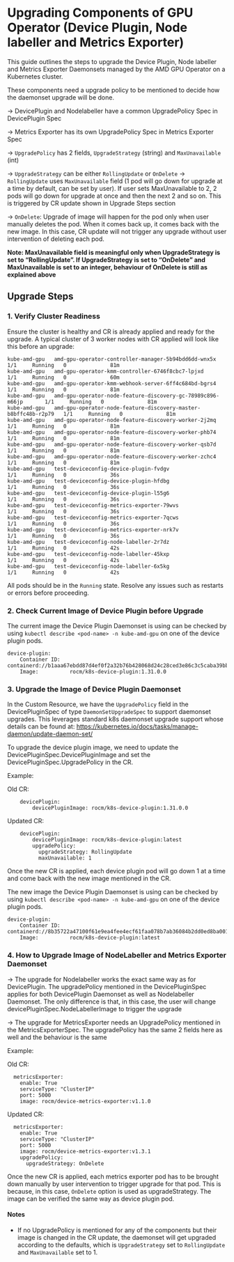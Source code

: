 # Upgrading Components of GPU Operator (Device Plugin, Node labeller and Metrics Exporter)


This guide outlines the steps to upgrade the Device Plugin, Node labeller and Metrics Exporter Daemonsets managed by the AMD GPU Operator on a Kubernetes cluster.

These components need a upgrade policy to be mentioned to decide how the daemonset upgrade will be done.

-> DevicePlugin and Nodelabeller have a common UpgradePolicy Spec in DevicePlugin Spec

-> Metrics Exporter has its own UpgradePolicy Spec in Metrics Exporter Spec

-> `UpgradePolicy` has 2 fields, `UpgradeStrategy` (string) and `MaxUnavailable` (int)

-> `UpgradeStrategy` can be either `RollingUpdate` or `OnDelete`
-> `RollingUpdate` uses `MaxUnavailable` field (1 pod will go down for upgrade at a time by default, can be set by user). If user sets MaxUnavailable to 2,
    2 pods will go down for upgrade at once and then the next 2 and so on. This is triggered by CR update shown in Upgrade Steps section

-> `OnDelete`: Upgrade of image will happen for the pod only when user manually deletes the pod. When it comes back up, it comes back with the new image.
    In this case, CR update will not trigger any upgrade without user intervention of deleting each pod.


**Note: MaxUnavailable field is meaningful only when UpgradeStrategy is set to “RollingUpdate”. If UpgradeStrategy is set to “OnDelete” and MaxUnavailable is set to an integer, behaviour of OnDelete is still as explained above**


## Upgrade Steps

### 1. Verify Cluster Readiness

Ensure the cluster is healthy and CR is already applied and ready for the upgrade. A typical cluster of 3 worker nodes with CR applied will look like this before an upgrade:

```
kube-amd-gpu   amd-gpu-operator-controller-manager-5b94bdd6dd-wnx5x             1/1     Running   0              81m
kube-amd-gpu   amd-gpu-operator-kmm-controller-6746f8cbc7-lpjxd                 1/1     Running   0              60m
kube-amd-gpu   amd-gpu-operator-kmm-webhook-server-6ff4c684bd-bgrs4             1/1     Running   0              81m
kube-amd-gpu   amd-gpu-operator-node-feature-discovery-gc-78989c896-m66jp       1/1     Running   0              81m
kube-amd-gpu   amd-gpu-operator-node-feature-discovery-master-b8bffc48b-r2p79   1/1     Running   0              81m
kube-amd-gpu   amd-gpu-operator-node-feature-discovery-worker-2j2mq             1/1     Running   0              81m
kube-amd-gpu   amd-gpu-operator-node-feature-discovery-worker-phb74             1/1     Running   0              81m
kube-amd-gpu   amd-gpu-operator-node-feature-discovery-worker-qsb7d             1/1     Running   0              81m
kube-amd-gpu   amd-gpu-operator-node-feature-discovery-worker-zchc4             1/1     Running   0              81m
kube-amd-gpu   test-deviceconfig-device-plugin-fvdgv                            1/1     Running   0              36s
kube-amd-gpu   test-deviceconfig-device-plugin-hfdbg                            1/1     Running   0              36s
kube-amd-gpu   test-deviceconfig-device-plugin-l55g6                            1/1     Running   0              36s
kube-amd-gpu   test-deviceconfig-metrics-exporter-79wvs                         1/1     Running   0              36s
kube-amd-gpu   test-deviceconfig-metrics-exporter-7qcws                         1/1     Running   0              36s
kube-amd-gpu   test-deviceconfig-metrics-exporter-nrk7v                         1/1     Running   0              36s
kube-amd-gpu   test-deviceconfig-node-labeller-2r7dz                            1/1     Running   0              42s
kube-amd-gpu   test-deviceconfig-node-labeller-45kxp                            1/1     Running   0              42s
kube-amd-gpu   test-deviceconfig-node-labeller-6x5kg                            1/1     Running   0              42s
```

All pods should be in the `Running` state. Resolve any issues such as restarts or errors before proceeding.

### 2. Check Current Image of Device Plugin before Upgrade

The current image the Device Plugin Daemonset is using can be checked by using `kubectl describe <pod-name> -n kube-amd-gpu` on one of the device plugin pods.

```
device-plugin:
    Container ID:   containerd://b1aaa67ebdd87d4ef0f2a32b76b428068d24c28ced3e86c3c5caba39bb5689a4
    Image:          rocm/k8s-device-plugin:1.31.0.0
```

### 3. Upgrade the Image of Device Plugin Daemonset

In the Custom Resource, we have the `UpgradePolicy` field in the DevicePluginSpec of type `DaemonSetUpgradeSpec` to support daemonset upgrades. This leverages standard k8s daemonset upgrade support whose details can be found at: https://kubernetes.io/docs/tasks/manage-daemon/update-daemon-set/

To upgrade the device plugin image, we need to update the DevicePluginSpec.DevicePluginImage and set the DevicePluginSpec.UpgradePolicy in the CR.

Example:

Old CR:

```
    devicePlugin:
        devicePluginImage: rocm/k8s-device-plugin:1.31.0.0
```

Updated CR:

```
    devicePlugin:
        devicePluginImage: rocm/k8s-device-plugin:latest
        upgradePolicy:
          upgradeStrategy: RollingUpdate
          maxUnavailable: 1
```

Once the new CR is applied, each device plugin pod will go down 1 at a time and come back with the new image mentioned in the CR.

The new image the Device Plugin Daemonset is using can be checked by using `kubectl describe <pod-name> -n kube-amd-gpu` on one of the device plugin pods.
```
device-plugin:
    Container ID:   containerd://8b35722a47100f61e9ea4fee4ecf61faa078b7ab36084b2dd0ed8ba00179a883
    Image:          rocm/k8s-device-plugin:latest
```

### 4. How to Upgrade Image of NodeLabeller and Metrics Exporter Daemonset

-> The upgrade for Nodelabeller works the exact same way as for DevicePlugin. The upgradePolicy mentioned in the DevicePluginSpec applies for both DevicePlugin Daemonset as well as Nodelabeller Daemonset. The only difference is that, in this case, the user will change devicePluginSpec.NodeLabellerImage to trigger the upgrade

-> The upgrade for MetricsExporter needs an UpgradePolicy mentioned in the MetricsExporterSpec. The upgradePolicy has the same 2 fields here as well and the behaviour is the same

Example:

Old CR:

```
  metricsExporter:
    enable: True
    serviceType: "ClusterIP"
    port: 5000
    image: rocm/device-metrics-exporter:v1.1.0
```

Updated CR:

```
  metricsExporter:
    enable: True
    serviceType: "ClusterIP"
    port: 5000
    image: rocm/device-metrics-exporter:v1.3.1
    upgradePolicy:
      upgradeStrategy: OnDelete
```
Once the new CR is applied, each metrics exporter pod has to be brought down manually by user intervention to trigger upgrade for that pod. This is because, in this case, `OnDelete` option is used as upgradeStrategy. The image can be verified the same way as device plugin pod.


#### **Notes**

- If no UpgradePolicy is mentioned for any of the components but their image is changed in the CR update, the daemonset will get upgraded according to the defaults, which is `UpgradeStrategy` set to `RollingUpdate` and `MaxUnavailable` set to 1.